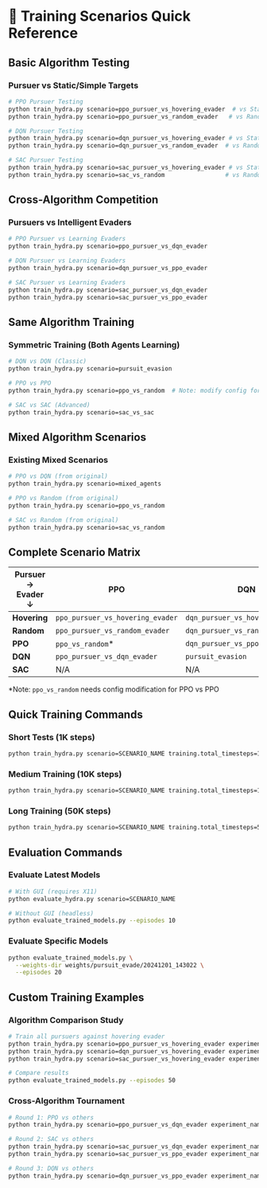 # 🚁 Training Scenarios Quick Reference

## Basic Algorithm Testing

### Pursuer vs Static/Simple Targets
```bash
# PPO Pursuer Testing
python train_hydra.py scenario=ppo_pursuer_vs_hovering_evader  # vs Stationary
python train_hydra.py scenario=ppo_pursuer_vs_random_evader   # vs Random

# DQN Pursuer Testing  
python train_hydra.py scenario=dqn_pursuer_vs_hovering_evader # vs Stationary
python train_hydra.py scenario=dqn_pursuer_vs_random_evader  # vs Random

# SAC Pursuer Testing
python train_hydra.py scenario=sac_pursuer_vs_hovering_evader # vs Stationary
python train_hydra.py scenario=sac_vs_random                 # vs Random (existing)
```

## Cross-Algorithm Competition

### Pursuers vs Intelligent Evaders
```bash
# PPO Pursuer vs Learning Evaders
python train_hydra.py scenario=ppo_pursuer_vs_dqn_evader

# DQN Pursuer vs Learning Evaders  
python train_hydra.py scenario=dqn_pursuer_vs_ppo_evader

# SAC Pursuer vs Learning Evaders
python train_hydra.py scenario=sac_pursuer_vs_dqn_evader
python train_hydra.py scenario=sac_pursuer_vs_ppo_evader
```

## Same Algorithm Training

### Symmetric Training (Both Agents Learning)
```bash
# DQN vs DQN (Classic)
python train_hydra.py scenario=pursuit_evasion

# PPO vs PPO 
python train_hydra.py scenario=ppo_vs_random  # Note: modify config for PPO vs PPO

# SAC vs SAC (Advanced)
python train_hydra.py scenario=sac_vs_sac
```

## Mixed Algorithm Scenarios

### Existing Mixed Scenarios
```bash
# PPO vs DQN (from original)
python train_hydra.py scenario=mixed_agents

# PPO vs Random (from original)
python train_hydra.py scenario=ppo_vs_random

# SAC vs Random (from original)  
python train_hydra.py scenario=sac_vs_random
```

## Complete Scenario Matrix

| Pursuer → <br> Evader ↓ | PPO | DQN | SAC |
|-------------------------|-----|-----|-----|
| **Hovering** | `ppo_pursuer_vs_hovering_evader` | `dqn_pursuer_vs_hovering_evader` | `sac_pursuer_vs_hovering_evader` |
| **Random** | `ppo_pursuer_vs_random_evader` | `dqn_pursuer_vs_random_evader` | `sac_vs_random` |
| **PPO** | `ppo_vs_random`* | `dqn_pursuer_vs_ppo_evader` | `sac_pursuer_vs_ppo_evader` |
| **DQN** | `ppo_pursuer_vs_dqn_evader` | `pursuit_evasion` | `sac_pursuer_vs_dqn_evader` |
| **SAC** | N/A | N/A | `sac_vs_sac` |

*Note: `ppo_vs_random` needs config modification for PPO vs PPO

## Quick Training Commands

### Short Tests (1K steps)
```bash
python train_hydra.py scenario=SCENARIO_NAME training.total_timesteps=1000 wandb.mode=disabled
```

### Medium Training (10K steps)
```bash
python train_hydra.py scenario=SCENARIO_NAME training.total_timesteps=10000 wandb.mode=online
```

### Long Training (50K steps)
```bash
python train_hydra.py scenario=SCENARIO_NAME training.total_timesteps=50000 wandb.mode=online
```

## Evaluation Commands

### Evaluate Latest Models
```bash
# With GUI (requires X11)
python evaluate_hydra.py scenario=SCENARIO_NAME

# Without GUI (headless)
python evaluate_trained_models.py --episodes 10
```

### Evaluate Specific Models
```bash
python evaluate_trained_models.py \
  --weights-dir weights/pursuit_evade/20241201_143022 \
  --episodes 20
```

## Custom Training Examples

### Algorithm Comparison Study
```bash
# Train all pursuers against hovering evader
python train_hydra.py scenario=ppo_pursuer_vs_hovering_evader experiment_name=ppo_baseline
python train_hydra.py scenario=dqn_pursuer_vs_hovering_evader experiment_name=dqn_baseline  
python train_hydra.py scenario=sac_pursuer_vs_hovering_evader experiment_name=sac_baseline

# Compare results
python evaluate_trained_models.py --episodes 50
```

### Cross-Algorithm Tournament
```bash
# Round 1: PPO vs others
python train_hydra.py scenario=ppo_pursuer_vs_dqn_evader experiment_name=ppo_vs_dqn

# Round 2: SAC vs others  
python train_hydra.py scenario=sac_pursuer_vs_dqn_evader experiment_name=sac_vs_dqn
python train_hydra.py scenario=sac_pursuer_vs_ppo_evader experiment_name=sac_vs_ppo

# Round 3: DQN vs others
python train_hydra.py scenario=dqn_pursuer_vs_ppo_evader experiment_name=dqn_vs_ppo
``` 